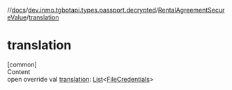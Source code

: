 //[docs](../../../index.md)/[dev.inmo.tgbotapi.types.passport.decrypted](../index.md)/[RentalAgreementSecureValue](index.md)/[translation](translation.md)



# translation  
[common]  
Content  
open override val [translation](translation.md): [List](https://kotlinlang.org/api/latest/jvm/stdlib/kotlin.collections/-list/index.html)<[FileCredentials](../../dev.inmo.tgbotapi.types.passport.credentials/-file-credentials/index.md)>  



